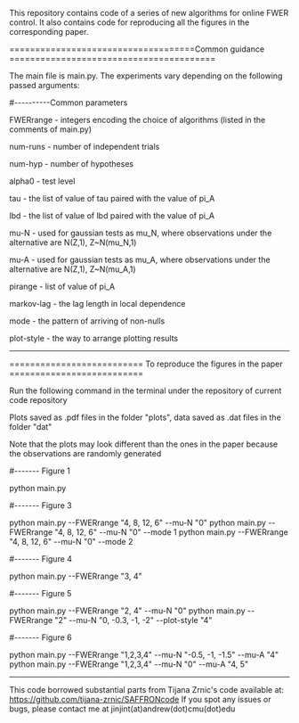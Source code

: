This repository contains code of a series of new algorithms for online FWER control. 
It also contains code for reproducing all the figures in the corresponding paper.

====================================Common guidance ========================================

The main file is main.py. The experiments vary depending on the following passed arguments:  

#----------Common parameters  
 
FWERrange - integers encoding the choice of algorithms (listed in the comments of main.py)  

num-runs - number of independent trials  

num-hyp - number of hypotheses  

alpha0 - test level  

tau - the list of value of tau paired with the value of pi_A  

lbd - the list of value of lbd paired with the value of pi_A  

mu-N - used for gaussian tests as mu_N, where observations under the alternative are N(Z,1), Z~N(mu_N,1)  

mu-A - used for gaussian tests as mu_A, where observations under the alternative are N(Z,1), Z~N(mu_A,1)  

pirange - list of value of pi_A  

markov-lag - the lag length in local dependence

mode - the pattern of arriving of non-nulls

plot-style - the way to arrange plotting results

**************************************************************************************************************************  


========================== To reproduce the figures in the paper ==========================   

Run the following command in the terminal under the repository of current code repository  

Plots saved as .pdf files in the folder "plots", data saved as .dat files in the folder "dat"  

Note that the plots may look different than the ones in the paper because the observations are randomly generated  

#------- Figure 1  

python main.py
 
#------- Figure 3  

python main.py --FWERrange "4, 8, 12, 6" --mu-N "0"
python main.py --FWERrange "4, 8, 12, 6" --mu-N "0" --mode 1
python main.py --FWERrange "4, 8, 12, 6" --mu-N "0" --mode 2

#------- Figure 4  

python main.py --FWERrange "3, 4"

#------- Figure 5

python main.py --FWERrange "2, 4" --mu-N "0"
python main.py --FWERrange "2" --mu-N "0, -0.3, -1, -2" --plot-style "4"
      
#------- Figure 6

python main.py --FWERrange "1,2,3,4" --mu-N "-0.5, -1, -1.5" --mu-A "4"  
python main.py --FWERrange "1,2,3,4" --mu-N "0" --mu-A "4, 5"

--------------------------------------------------------------------------------------------------------------------------------------------  

This code borrowed substantial parts from Tijana Zrnic's code available at: https://github.com/tijana-zrnic/SAFFRONcode
If you spot any issues or bugs, please contact me at jinjint(at)andrew(dot)cmu(dot)edu

